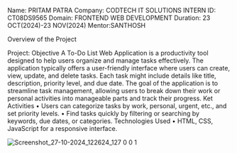 Name: PRITAM PATRA
Company: CODTECH IT SOLUTIONS
INTERN ID: CT08DS9565
Domain: FRONTEND WEB DEVELOPMENT
Duration: 23 OCT(2024)-23 NOV(2024)
Mentor:SANTHOSH

Overview of the Project

Project: 
Objective
A To-Do List Web Application is a productivity tool designed to help users organize and manage tasks effectively. The application typically offers a user-friendly interface where users can create, view, update, and delete tasks. Each task might include details like title, description, priority level, and due date. The goal of the application is to streamline task management, allowing users to break down their work or personal activities into manageable parts and track their progress.
Ket Activities
•	Users can categorize tasks by work, personal, urgent, etc., and set priority levels.
•	Find tasks quickly by filtering or searching by keywords, due dates, or categories.
Technologies Used
•	HTML, CSS, JavaScript for a responsive interface.


![Screenshot_27-10-2024_122624_127 0 0 1](https://github.com/user-attachments/assets/a5ec081f-02bc-4c6b-b5cc-092094666b52)

